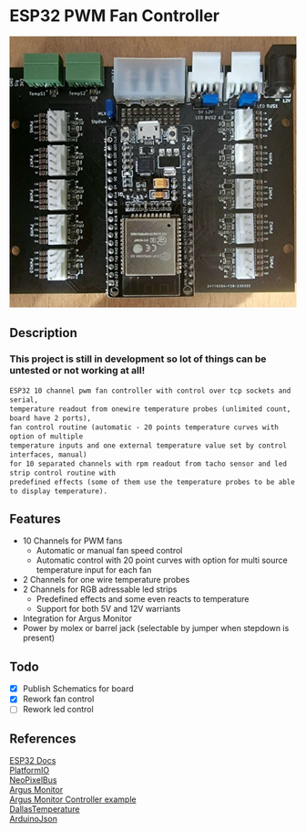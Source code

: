 # ESP32 PWM Fan Controller

![Image of final board](/media/20230403_162902.jpg)

## Description
### This project is still in development so lot of things can be untested or not working at all!

```text
ESP32 10 channel pwm fan controller with control over tcp sockets and serial, 
temperature readout from onewire temperature probes (unlimited count, board have 2 ports), 
fan control routine (automatic - 20 points temperature curves with option of multiple 
temperature inputs and one external temperature value set by control interfaces, manual) 
for 10 separated channels with rpm readout from tacho sensor and led strip control routine with 
predefined effects (some of them use the temperature probes to be able to display temperature).
```

## Features

* 10 Channels for PWM fans
  * Automatic or manual fan speed control
  * Automatic control with 20 point curves with option for multi source temperature input for each fan
* 2 Channels for one wire temperature probes
* 2 Channels for RGB adressable led strips
  * Predefined effects and some even reacts to temperature
  * Support for both 5V and 12V warriants
* Integration for Argus Monitor
* Power by molex or barrel jack (selectable by jumper when stepdown is present)

## Todo

- [x] Publish Schematics for board
- [x] Rework fan control
- [ ] Rework led control

## References

[ESP32 Docs](https://docs.espressif.com/projects/esp-idf/en/latest/esp32/) \
[PlatformIO](https://platformio.org) \
[NeoPixelBus](https://github.com/Makuna/NeoPixelBus) \
[Argus Monitor](https://www.argusmonitor.com) \
[Argus Monitor Controller example](https://github.com/openfancontrol/arguscontroller) \
[DallasTemperature](https://github.com/milesburton/Arduino-Temperature-Control-Library) \
[ArduinoJson](https://github.com/bblanchon/ArduinoJson)

